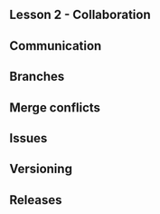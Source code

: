 ## Lesson 2 - Collaboration

## Communication

## Branches

## Merge conflicts

## Issues

## Versioning

## Releases
